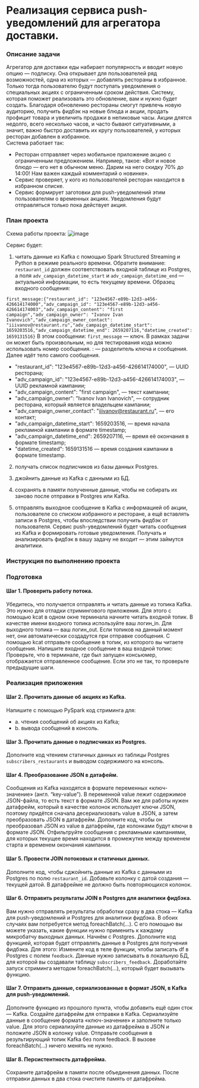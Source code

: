 # Реализация сервиса push-уведомлений для агрегатора доставки.

### Описание задачи
Агрегатор для доставки еды набирает популярность и вводит новую опцию — подписку. Она открывает для пользователей ряд возможностей, одна из которых — добавлять рестораны в избранное. Только тогда пользователю будут поступать уведомления о специальных акциях с ограниченным сроком действия. Систему, которая поможет реализовать это обновление, вам и нужно будет создать.
Благодаря обновлению рестораны смогут привлечь новую аудиторию, получить фидбэк на новые блюда и акции, продать профицит товара и увеличить продажи в непиковые часы. Акции длятся недолго, всего несколько часов, и часто бывают ситуативными, а значит, важно быстро доставить их кругу пользователей, у которых ресторан добавлен в избранное.  
Система работает так:
  - Ресторан отправляет через мобильное приложение акцию с ограниченным предложением. Например, такое: «Вот и новое блюдо — его нет в обычном меню. Дарим на него скидку 70% до 14:00! Нам важен каждый комментарий о новинке».
  - Сервис проверяет, у кого из пользователей ресторан находится в избранном списке.
  - Сервис формирует заготовки для push-уведомлений этим пользователям о временных акциях. Уведомления будут отправляться только пока действует акция.

### План проекта
Схема работы проекта:
![image](https://pictures.s3.yandex.net/resources/2._Proekt_1663599076.png)

Сервис будет: 
1. читать данные из Kafka с помощью Spark Structured Streaming и Python в режиме реального времени.
Обратите внимание: `restaurant_id` должен соответствовать входной таблице из Postgres, а поля `adv_campaign_datetime_start` и `adv_campaign_datetime_end` — актуальной информации, то есть текущему времени. 
Образец входного сообщения:

`first_message:{"restaurant_id": "123e4567-e89b-12d3-a456-426614174000","adv_campaign_id": "123e4567-e89b-12d3-a456-426614174003","adv_campaign_content": "first campaign","adv_campaign_owner": "Ivanov Ivan Ivanovich","adv_campaign_owner_contact": "iiivanov@restaurant.ru","adv_campaign_datetime_start": 1659203516,"adv_campaign_datetime_end": 2659207116,"datetime_created": 1659131516}`
В этом сообщении: 
`first_message` — ключ. В рамках задачи он может быть произвольным, но для тестирования кода можно использовать номер сообщения.
: — разделитель ключа и сообщения.
Далее идёт тело самого сообщения. 
- "restaurant_id": "123e4567-e89b-12d3-a456-426614174000", — UUID ресторана;
- "adv_campaign_id": "123e4567-e89b-12d3-a456-426614174003", — UUID рекламной кампании;
- "adv_campaign_content": "first campaign", — текст кампании;
- "adv_campaign_owner": "Ivanov Ivan Ivanovich", — сотрудник ресторана, который является владельцем кампании;
- "adv_campaign_owner_contact": "iiivanov@restaurant.ru", — его контакт;
- "adv_campaign_datetime_start": 1659203516, — время начала рекламной кампании в формате timestamp;
- "adv_campaign_datetime_end": 2659207116, — время её окончания в формате timestamp;
- "datetime_created": 1659131516 — время создания кампании в формате timestamp.

2. получать список подписчиков из базы данных Postgres.

3. джойнить данные из Kafka с данными из БД.
4. сохранять в памяти полученные данные, чтобы не собирать их заново после отправки в Postgres или Kafka.
5. отправлять выходное сообщение в Kafka с информацией об акции, пользователе со списком избранного и ресторане, а ещё вставлять записи в Postgres, чтобы впоследствии получить фидбэк от пользователя. Сервис push-уведомлений будет читать сообщения из Kafka и формировать готовые уведомления. Получать и анализировать фидбэк в вашу задачу не входит — этим займутся аналитики.

### Инструкция по выполнению проекта
### Подготовка
#### Шаг 1. Проверить работу потока.
Убедитесь, что получается отправлять и читать данные из топика Kafka. Это нужно для отладки стримингового приложения. 
Для этого с помощью kcat в одном окне терминала начните читать входной топик. В качестве имени входного топика используйте ваш логин_in. Для выходного топика — ваш логин_out. Если топиков на данный момент нет, они автоматически создадутся при отправке сообщения.
С помощью kcat отправьте сообщение в топик, из которого вы читаете сообщения. Напишите входное сообщение в ваш входной топик:
Проверьте, что в терминале, где был запущен консьюмер, отображается отправленное сообщение. Если это не так, то проверьте предыдущие шаги. 

### Реализация приложения
#### Шаг 2. Прочитать данные об акциях из Kafka.
Напишите с помощью PySpark код стриминга для:
- a. чтения сообщений об акциях из Kafka;
- b. вывода сообщений в консоль.

#### Шаг 3. Прочитать данные о подписчиках из Postgres.
Дополните код чтением статичных данных из таблицы Postgres `subscribers_restaurants` и выводом содержимого на консоль.

#### Шаг 4. Преобразование JSON в датафейм. 
Сообщения из Kafka находятся в формате переменных «ключ-значение» (англ. “key-value”). В переменной value лежит содержимое JSON-файла, то есть текст в формате JSON. Вам же для работы нужен датафрейм, который в качестве колонок использует ключи JSON, поэтому придётся сначала десериализовать value в JSON, а затем преобразовать JSON в датафрейм. 
Дополните код, чтобы он преобразовал JSON из value в датафрейм, где колонками будут ключи в формате JSON.
Отфильтруйте сообщения с рекламными кампаниями, для которых текущее время находится в промежутке между временем старта и временем окончания кампании.

#### Шаг 5. Провести JOIN потоковых и статичных данных.
Дополните код, чтобы сджойнить данные из Kafka с данными из Postgres по полю `restaurant_id`.
Добавьте колонку с датой создания — текущей датой. В датафрейме не должно быть повторяющихся колонок.

#### Шаг 6. Отправить результаты JOIN в Postgres для аналитики фидбэка.
Вам нужно отправлять результаты обработки сразу в два стока — Kafka для push-уведомлений и Postgres для аналитики фидбэка. В обоих случаях вам потребуется метод foreachBatch(…). C его помощью вы можете указать, какие функции нужно применить к каждому микробатчу выходных данных. 
Начнём с Postgres. Дополните код функцией, которая будет отправлять данные в Postgres для получения фидбэка. Для этого:
Измените код в теле функции, чтобы записать df в Postgres с полем `feedback`. Данные нужно записывать в локальную БД, для которой вы создавали таблицу `subscribers_feedback`. 
Доработайте запуск стриминга методом foreachBatch(…), который будет вызывать функцию.

#### Шаг 7. Отправить данные, сериализованные в формат JSON, в Kafka для push-уведомлений.
Дополните функцию из прошлого пункта, чтобы добавить ещё один сток — Kafka. 
Создайте датафрейм для отправки в Kafka.
Сериализуйте данные в сообщение формата «ключ-значение» и заполните только value. Для этого сериализуйте данные из датафрейма в JSON и положите JSON в колонку value.
Отправьте сообщения в результирующий топик Kafka без поля feedback.
В вызове foreachBatch(…) ничего менять не нужно.

#### Шаг 8. Персистентность датафрейма.
Сохраните датафрейм в памяти после объединения данных.
После отправки данных в два стока очистите память от датафрейма.

